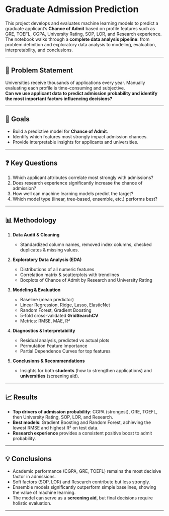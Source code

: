 # Graduate Admission Prediction

This project develops and evaluates machine learning models to predict a graduate applicant’s **Chance of Admit** based on profile features such as GRE, TOEFL, CGPA, University Rating, SOP, LOR, and Research experience.  
The notebook walks through a **complete data analysis pipeline**: from problem definition and exploratory data analysis to modeling, evaluation, interpretability, and conclusions.

---

## 📌 Problem Statement
Universities receive thousands of applications every year. Manually evaluating each profile is time-consuming and subjective.  
**Can we use applicant data to predict admission probability and identify the most important factors influencing decisions?**

---

## 🎯 Goals
- Build a predictive model for **Chance of Admit**.  
- Identify which features most strongly impact admission chances.  
- Provide interpretable insights for applicants and universities.  

---

## ❓ Key Questions
1. Which applicant attributes correlate most strongly with admissions?  
2. Does research experience significantly increase the chance of admission?  
3. How well can machine learning models predict the target?  
4. Which model type (linear, tree-based, ensemble, etc.) performs best?  

---

## 📊 Methodology
1. **Data Audit & Cleaning**  
   - Standardized column names, removed index columns, checked duplicates & missing values.  

2. **Exploratory Data Analysis (EDA)**  
   - Distributions of all numeric features  
   - Correlation matrix & scatterplots with trendlines  
   - Boxplots of Chance of Admit by Research and University Rating  

3. **Modeling & Evaluation**  
   - Baseline (mean predictor)  
   - Linear Regression, Ridge, Lasso, ElasticNet  
   - Random Forest, Gradient Boosting  
   - 5-fold cross-validated **GridSearchCV**  
   - Metrics: RMSE, MAE, R²  

4. **Diagnostics & Interpretability**  
   - Residual analysis, predicted vs actual plots  
   - Permutation Feature Importance  
   - Partial Dependence Curves for top features  

5. **Conclusions & Recommendations**  
   - Insights for both **students** (how to strengthen applications) and **universities** (screening aid).  

---

## 📈 Results
- **Top drivers of admission probability**: CGPA (strongest), GRE, TOEFL, then University Rating, SOP, LOR, and Research.  
- **Best models**: Gradient Boosting and Random Forest, achieving the lowest RMSE and highest R² on test data.  
- **Research experience** provides a consistent positive boost to admit probability.  

---

## 💡 Conclusions
- Academic performance (CGPA, GRE, TOEFL) remains the most decisive factor in admissions.  
- Soft factors (SOP, LOR) and Research contribute but less strongly.  
- Ensemble models significantly outperform simple baselines, showing the value of machine learning.  
- The model can serve as a **screening aid**, but final decisions require holistic evaluation.  

---
